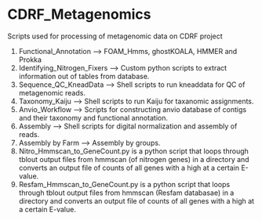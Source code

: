 # CDRF_Metagenomics
Scripts used for processing of metagenomic data on CDRF project
1. Functional_Annotation --> FOAM_Hmms, ghostKOALA, HMMER and Prokka
2. Identifying_Nitrogen_Fixers --> Custom python scripts to extract information out of tables from database.
3. Sequence_QC_KneadData --> Shell scripts to run kneaddata for QC of metagenomic reads.
4. Taxonomy_Kaiju --> Shell scripts to run Kaiju for taxanomic assignments.
5. Anvio_Workflow  --> Scripts for constructing anvio database of contigs and their taxonomy and functional annotation. 
6. Assembly --> Shell scripts for digital normalization and assembly of reads.
7. Assembly by Farm  --> Assembly by groups.
8. Nitro_Hmmscan_to_GeneCount.py is a python script that loops through tblout output files from hmmscan (of nitrogen genes) in a directory and converts an output file of counts of all genes with a high at a certain E-value. 
9. Resfam_Hmmscan_to_GeneCount.py is a python script that loops through tblout output files from hmmscan (Resfam databasae) in a directory and converts an output file of counts of all genes with a high at a certain E-value. 
